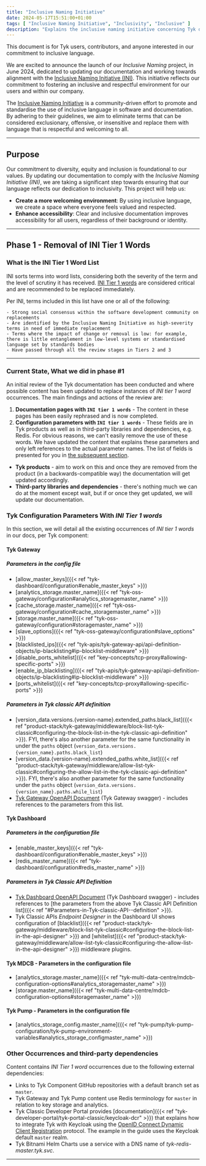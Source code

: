 ```yaml
---
title: "Inclusive Naming Initiative"
date: 2024-05-17T15:51:00+01:00
tags: [ "Inclusive Naming Initiative", "Inclusivity", "Inclusive" ]
description: "Explains the inclusive naming initiative concerning Tyk docs"
---
```


This document is for Tyk users, contributors, and anyone interested in our commitment to inclusive language.

We are excited to announce the launch of our *Inclusive Naming* project, in June 2024, dedicated to updating our documentation and working towards alignment with the [Inclusive Naming Initiative (INI)](https://inclusivenaming.org). This initiative reflects our commitment to fostering an inclusive and respectful environment for our users and within our company.

The [Inclusive Naming Initiative](https://inclusivenaming.org/) is a community-driven effort to promote and standardise the use of inclusive language in software and documentation. By adhering to their guidelines, we aim to eliminate terms that can be considered exclusionary, offensive, or insensitive and replace them with language that is respectful and welcoming to all.

---

## Purpose

Our commitment to diversity, equity and inclusion is foundational to our values. By updating our documentation to comply with the *Inclusive Naming Initiative (INI)*, we are taking a significant step towards ensuring that our language reflects our dedication to inclusivity. This project will help us:

- **Create a more welcoming environment**: By using inclusive language, we create a space where everyone feels valued and respected.
- **Enhance accessibility**: Clear and inclusive documentation improves accessibility for all users, regardless of their background or identity.

---

## Phase 1 - Removal of INI Tier 1 Words

### What is the INI Tier 1 Word List
INI sorts terms into word lists, considering both the severity of the term and the level of scrutiny it has received. [INI Tier 1 words](https://inclusivenaming.org/word-lists/tier-1) are considered critical and are recommended to be replaced immediately.

Per INI, terms included in this list have one or all of the following:

```
- Strong social consensus within the software development community on replacements
- Are identified by the Inclusive Naming Initiative as high-severity terms in need of immediate replacement
- Terms where the impact of change or removal is low: for example, there is little entanglement in low-level systems or standardised language set by standards bodies
- Have passed through all the review stages in Tiers 2 and 3
```
---

### Current State, What we did in phase #1

An initial review of the Tyk documentation has been conducted and where possible content has been updated to replace instances of *INI tier 1 word* occurrences.
The main findings and actions of the review are:
1. **Documentation pages with `INI tier 1 words`** - The content in these pages has been easily rephrased and is now completed.
2. **Configuration parameters with `INI tier 1 words`** - These fields are in Tyk products as well as in third-party libraries and dependencies, e.g. Redis. For obvious reasons, we can't easily remove the use of these words. We have updated the content that explains these parameters and only left references to the actual parameter names. The list of fields is presented for you in [the subsequent section](#Product-Configuration-Parameters).
  - **Tyk products** - aim to work on this and once they are removed from the product (in a backwards-compatible way) the documentation will get updated accordingly.
  - **Third-party libraries and dependencies** - there's nothing much we can do at the moment except wait, but if or once they get updated, we will update our documentation.

### Tyk Configuration Parameters With *INI Tier 1 words*

In this section, we will detail all the existing occurrences of *INI tier 1 words* in our docs, per Tyk component:

#### Tyk Gateway

##### Parameters in the config file
- [allow_master_keys]({{< ref "tyk-dashboard/configuration#enable_master_keys" >}})
- [analytics_storage.master_name]({{< ref "tyk-oss-gateway/configuration#analytics_storagemaster_name" >}})
- [cache_storage.master_name]({{< ref "tyk-oss-gateway/configuration#cache_storagemaster_name" >}})
- [storage.master_name]({{< ref "tyk-oss-gateway/configuration#storagemaster_name" >}})
- [slave_options]({{< ref "tyk-oss-gateway/configuration#slave_options" >}})
- [blacklisted_ips]({{< ref "tyk-apis/tyk-gateway-api/api-definition-objects/ip-blacklisting#ip-blocklist-middleware" >}})
- [disable_ports_whitelist]({{< ref "key-concepts/tcp-proxy#allowing-specific-ports" >}})
- [enable_ip_blacklisting]({{< ref "tyk-apis/tyk-gateway-api/api-definition-objects/ip-blacklisting#ip-blocklist-middleware" >}})
- [ports_whitelist]({{< ref "key-concepts/tcp-proxy#allowing-specific-ports" >}})

##### Parameters in Tyk classic API definition
- [version_data.versions.{version-name}.extended_paths.black_list]({{< ref "product-stack/tyk-gateway/middleware/block-list-tyk-classic#configuring-the-block-list-in-the-tyk-classic-api-definition" >}}). FYI, there's also another parameter for the same functionality in under the `paths` object (`version_data.versions.{version_name}.paths.black_list`)
- [version_data.{version-name}.extended_paths.white_list]({{< ref "product-stack/tyk-gateway/middleware/allow-list-tyk-classic#configuring-the-allow-list-in-the-tyk-classic-api-definition" >}}). FYI, there's also another parameter for the same functionality under the `paths` object (`version_data.versions.{version_name}.paths.while_list`)
- [Tyk Gateway OpenAPI Document](https://github.com/TykTechnologies/tyk-docs/blob/master/tyk-docs/assets/others/gateway-swagger.yml) (Tyk Gateway swagger) - includes references to the parameters from this list. 

#### Tyk Dashboard

##### Parameters in the configuration file
- [enable_master_keys]({{< ref "tyk-dashboard/configuration#enable_master_keys" >}})
- [redis_master_name]({{< ref "tyk-dashboard/configuration#redis_master_name" >}})

##### Parameters in Tyk Classic API Definition 
- [Tyk Dashboard OpenAPI Document](https://github.com/TykTechnologies/tyk-docs/blob/master/tyk-docs/assets/others/dashboard-swagger.yml) (Tyk Dashboard swagger) - includes references to [the parameters from the above Tyk Classic API Definition list]({{< ref "#Parameters-in-Tyk-classic-API--definition" >}}).
-  Tyk Classic APIs *Endpoint Designer* in the Dashboard UI shows configuration of [blacklist]({{< ref "product-stack/tyk-gateway/middleware/block-list-tyk-classic#configuring-the-block-list-in-the-api-designer" >}}) and [whitelist]({{< ref "product-stack/tyk-gateway/middleware/allow-list-tyk-classic#configuring-the-allow-list-in-the-api-designer" >}}) middleware plugins.
    
#### Tyk MDCB - Parameters in the configuration file
- [analytics_storage.master_name]({{< ref "tyk-multi-data-centre/mdcb-configuration-options#analytics_storagemaster_name" >}})
- [storage.master_name]({{< ref "tyk-multi-data-centre/mdcb-configuration-options#storagemaster_name" >}})

#### Tyk Pump - Parameters in the configuration file
- [analytics_storage_config.master_name]({{< ref "tyk-pump/tyk-pump-configuration/tyk-pump-environment-variables#analytics_storage_configmaster_name" >}})

### Other Occurrences and third-party dependencies
Content contains *INI Tier 1 word* occurrences due to the following external dependencies:
- Links to Tyk Component GitHub repositories with a default branch set as `master`. 
- Tyk Gateway and Tyk Pump content use Redis terminology for `master` in relation to key storage and analytics. 
- Tyk Classic Developer Portal provides [documentation]({{< ref "tyk-developer-portal/tyk-portal-classic/keycloak-dcr" >}}) that explains how to integrate Tyk with Keycloak using the [OpenID Connect Dynamic Client Registration](https://tools.ietf.org/html/rfc7591) protocol. The example in the guide uses the Keycloak default `master` realm.
- Tyk Bitnami Helm Charts use a service with a DNS name of *tyk-redis-master.tyk.svc*.

---
